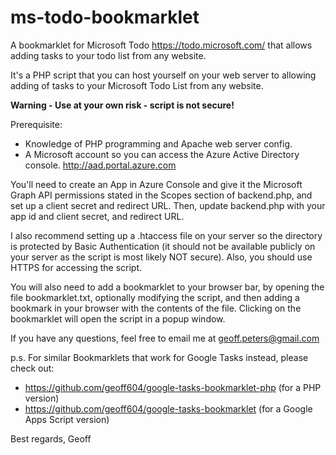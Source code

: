 # ms-todo-bookmarklet
A bookmarklet for Microsoft Todo https://todo.microsoft.com/ that allows adding tasks to your todo list from any website.

It's a PHP script that you can host yourself on your web server to allowing adding of tasks
to your Microsoft Todo List from any website.

**Warning - Use at your own risk - script is not secure!**

Prerequisite:
- Knowledge of PHP programming and Apache web server config.
- A Microsoft account so you can access the Azure Active Directory console. http://aad.portal.azure.com

You'll need to create an App in Azure Console and give it the Microsoft Graph API permissions
stated in the Scopes section of backend.php, and set up a client secret and redirect URL.
Then, update backend.php with your app id and client secret,
and redirect URL.

I also recommend setting up a .htaccess file on your server so the directory is protected
by Basic Authentication (it should not be available publicly on your server as the script
is most likely NOT secure). Also, you should use HTTPS for accessing the script.

You will also need to add a bookmarklet to your browser bar, by opening the file
bookmarklet.txt, optionally modifying the script, and then adding a bookmark in your browser with
the contents of the file. Clicking on the bookmarklet will open the script in a popup window.

If you have any questions, feel free to email me at geoff.peters@gmail.com

p.s. For similar Bookmarklets that work for Google Tasks instead, please check out:
- https://github.com/geoff604/google-tasks-bookmarklet-php (for a PHP version)
- https://github.com/geoff604/google-tasks-bookmarklet (for a Google Apps Script version)

Best regards,
Geoff
